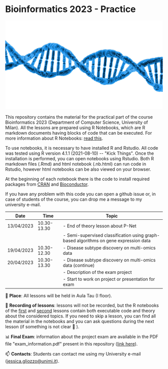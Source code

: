 # Bioinformatics 2023 - Practice

<center>
<img src="dna.jpg" width="700">
</center>

This repository contains the material for the practical part of the course Bioinformatics 2023 (Department of Computer Science, University of Milan).
All the lessons are prepared using R Notebooks, which are R markdown documents having blocks of code that can be executed.
For more information about R Notebooks: [read this](https://bookdown.org/yihui/rmarkdown/notebook.html).

To use notebooks, it is necessary to have installed R and Rstudio. All code was tested using R version 4.1.1 (2021-08-10) -- "Kick Things".
Once the installation is performed, you can open notebooks using Rstudio. Both R markdown files (.Rmd) and 
html notebook (.nb.html) can run code in Rstudio, however html notebooks can be also viewed on your browser.

At the beginning of each notebook there is the code to install required packages from [CRAN](https://cran.r-project.org/) 
and [Bioconductor](https://www.bioconductor.org/).

If you have any problem with this code you can open a github issue or, in case of students of the course, you can drop me a 
message to my university e-mail.


| Date          | Time         | Topic                                                                                |
| ------------- | ------------ |--------------------------------------------------------------------------------------| 
| 13/04/2023    | 10.30-13.30  | - End of theory lesson about P-Net                                                   |
|               |              | - Semi-supervised classification using graph-based algorithms on gene expression data|
| 19/04/2023    | 10.30-12.30  | - Disease subtype discovery on multi-omics data                                      |
| 20/04/2023    | 10.30-13.30  | - Disease subtype discovery on multi-omics data (continue)                           |
|               |              | - Description of the exam project                                                    |
|               |              | - Start to work on project or presentation for exam                                  |


:school: **Place**: All lessons will be held in Aula Tau (I floor).

:movie_camera: **Recording of lessons**: lessons will not be recorded, but the R notebooks of the [first](https://github.com/GliozzoJ/Bioinformatics_practice2023/blob/main/practice1_SSL.Rmd) and [second](https://github.com/GliozzoJ/Bioinformatics_practice2023/blob/main/practice2_clustering.Rmd) lessons contain both executable code and theory about the
considered topics. If you need to skip a lesson, you can find all the material 
in the notebooks and you can ask questions during the next lesson (if something is
not clear :grimacing: ).

:bar_chart: **Final Exam**: information about the project exam are available in the PDF file "exam_information.pdf" present in this 
repository ([link here](https://github.com/GliozzoJ/Bioinformatics_practice2023/blob/main/exam_information.pdf)).

:mailbox: **Contacts**: Students can contact me using my University e-mail (jessica.gliozzo@unimi.it).
